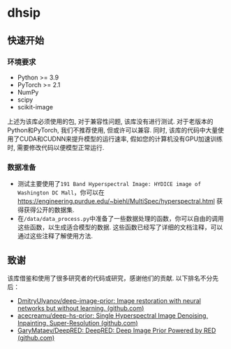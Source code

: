 # dhsip

## 快速开始

### 环境要求

* Python >= 3.9
* PyTorch >= 2.1
* NumPy
* scipy
* scikit-image

上述为该库必须使用的包, 对于兼容性问题, 该库没有进行测试. 对于老版本的Python和PyTorch, 我们不推荐使用, 但或许可以兼容. 同时, 该库的代码中大量使用了CUDA和CUDNN来提升模型的运行速率, 假如您的计算机没有GPU加速训练时, 需要修改代码以便模型正常运行.

### 数据准备

* 测试主要使用了`191 Band Hyperspectral Image: HYDICE image of Washington DC Mall`，你可以在 https://engineering.purdue.edu/~biehl/MultiSpec/hyperspectral.html 获得获得公开的数据集.
* 在`/data/data_process.py`中准备了一些数据处理的函数，你可以自由的调用这些函数，以生成适合模型的数据. 这些函数已经写了详细的文档注释，可以通过这些注释了解使用方法.

## 致谢

该库借鉴和使用了很多研究者的代码或研究，感谢他们的贡献. 以下排名不分先后：

* [DmitryUlyanov/deep-image-prior: Image restoration with neural networks but without learning. (github.com)](https://github.com/DmitryUlyanov/deep-image-prior)
* [acecreamu/deep-hs-prior: Single Hyperspectral Image Denoising, Inpainting, Super-Resolution (github.com)](https://github.com/acecreamu/deep-hs-prior)
* [GaryMataev/DeepRED: DeepRED: Deep Image Prior Powered by RED (github.com)](https://github.com/GaryMataev/DeepRED)

